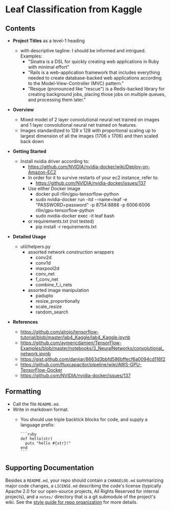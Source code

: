 # Leaf Classification from Kaggle

## Contents

* **Project Titles** as a level-1 heading
  - with descriptive tagline: I should be informed and intrigued. Examples:
    - "Sinatra is a DSL for quickly creating web applications in Ruby with minimal
effort"
    - "Rails is a web-application framework that includes everything needed to create
database-backed web applications according to the Model-View-Controller (MVC) pattern."
    - "Resque (pronounced like "rescue") is a Redis-backed library for creating
background jobs, placing those jobs on multiple queues, and processing
them later."

* **Overview**
  - Mixed model of 2 layer convolutional neural net trained on images and 1 layer convolutional neural net trained on features.
  - Images standardized to 128 x 128 with proportional scaling up to largest dimension of all the images (1706 x 1706) and then scaled back down

* **Getting Started**
  - Install nvidia driver according to:
    - https://github.com/NVIDIA/nvidia-docker/wiki/Deploy-on-Amazon-EC2
    - In order for it to survive restarts of your ec2 instance, refer to:
      - https://github.com/NVIDIA/nvidia-docker/issues/137
    - Use either Docker image
      - docker pull rllin/gpu-tensorflow-python
      - sudo nvidia-docker run -itd --name=leaf -e "PASSWORD=password" -p 8754:8888 -p 6006:6006 rllin/gpu-tensorflow-python
      - sudo nvidia-docker exec -it leaf bash
    - or requirements.txt (not tested)
      - pip install -r requirements.txt

* **Detailed Usage**
  - util/helpers.py
    - assorted network construction wrappers
      - conv2d
      - conv1d
      - maxpool2d
      - conv_net
      - f_conv_net
      - combine_f_i_nets
    - assorted image manipulation
      - padupto
      - resize_proportionally
      - scale_resize
      - random_search

* **References**
  - https://github.com/alrojo/tensorflow-tutorial/blob/master/lab4_Kaggle/lab4_Kaggle.ipynb
  - https://github.com/aymericdamien/TensorFlow-Examples/blob/master/notebooks/3_NeuralNetworks/convolutional_network.ipynb
  - https://gist.github.com/danijar/8663d3bbfd586bffecf6a0094cd116f2
  - https://github.com/fluxcapacitor/pipeline/wiki/AWS-GPU-TensorFlow-Docker
  - https://github.com/NVIDIA/nvidia-docker/issues/137

## Formatting

* Call the file `README.md`.
* Write in markdown format.
  - You should use triple backtick blocks for code, and supply a language prefix:

        ```ruby
        def hello(str)
          puts "hello #{str}!"
        end
        ```

## Supporting Documentation

Besides a `README.md`, your repo should contain a `CHANGELOG.md` summarizing major code changes, a `LICENSE.md` describing the code's license (typically Apache 2.0 for our open-source projects, All Rights Reserved for internal projects), and a `notes/` directory that is a git submodule of the project's wiki. See the [style guide for repo organization](https://github.com/infochimps-labs/style_guide/blob/master/style-guide-for-repo-organization.md) for more details.

